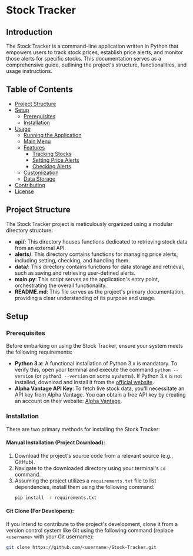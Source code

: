# Stock Tracker

## Introduction

The Stock Tracker is a command-line application written in Python that empowers users to track stock prices, establish price alerts, and monitor those alerts for specific stocks. This documentation serves as a comprehensive guide, outlining the project's structure, functionalities, and usage instructions.

## Table of Contents

- [Project Structure](#project-structure)
- [Setup](#setup)
  - [Prerequisites](#prerequisites)
  - [Installation](#installation)
- [Usage](#usage)
  - [Running the Application](#running-the-application)
  - [Main Menu](#main-menu)
  - [Features](#features)
    - [Tracking Stocks](#tracking-stocks)
    - [Setting Price Alerts](#setting-price-alerts)
    - [Checking Alerts](#checking-alerts)
  - [Customization](#customization)
  - [Data Storage](#data-storage)
- [Contributing](#contributing)
- [License](#license)

## Project Structure

The Stock Tracker project is meticulously organized using a modular directory structure:

- **api/**: This directory houses functions dedicated to retrieving stock data from an external API.
- **alerts/**: This directory contains functions for managing price alerts, including setting, checking, and handling them.
- **data/**: This directory contains functions for data storage and retrieval, such as saving and retrieving user-defined alerts.
- **main.py**: This script serves as the application's entry point, orchestrating the overall functionality.
- **README.md**: This file serves as the project's primary documentation, providing a clear understanding of its purpose and usage.

## Setup

### Prerequisites

Before embarking on using the Stock Tracker, ensure your system meets the following requirements:

- **Python 3.x**: A functional installation of Python 3.x is mandatory. To verify this, open your terminal and execute the command `python --version` (or `python3 --version` on some systems). If Python 3.x is not installed, download and install it from the [official website](https://www.python.org/downloads/).
- **Alpha Vantage API Key**: To fetch live stock data, you'll necessitate an API key from Alpha Vantage. You can obtain a free API key by creating an account on their website: [Alpha Vantage](https://www.alphavantage.co/).

### Installation

There are two primary methods for installing the Stock Tracker:

#### Manual Installation (Project Download):

1. Download the project's source code from a relevant source (e.g., GitHub).
2. Navigate to the downloaded directory using your terminal's `cd` command.
3. Assuming the project utilizes a `requirements.txt` file to list dependencies, install them using the following command:
    ```bash
    pip install -r requirements.txt
    ```

#### Git Clone (For Developers):

If you intend to contribute to the project's development, clone it from a version control system like Git using the following command (replace `<username>` with your Git username):
```bash
git clone https://github.com/<username>/Stock-Tracker.git

